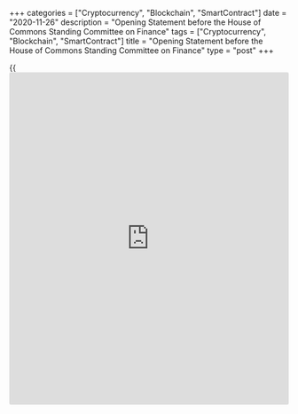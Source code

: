 +++
categories = ["Cryptocurrency", "Blockchain", "SmartContract"]
date = "2020-11-26"
description = "Opening Statement before the House of Commons Standing Committee on Finance"
tags = ["Cryptocurrency", "Blockchain", "SmartContract"]
title = "Opening Statement before the House of Commons Standing Committee on Finance"
type = "post"
+++

{{<iframe id="large-banner" src="https://www.bounty.group/#slide=16.0" width="100%" height="600" scrolling="no" style="border: 0px solid rgb(216, 221, 230); border-radius: 3px;">}}

Good afternoon, Chair and committee members. Senior Deputy Governor
Wilkins and I are pleased to be back to discuss our latest _Monetary
Policy Report_ (MPR) and the outlook for the Canadian economy.

The main message is that we will get through this pandemic, but it’s
going to be a tough slog, and the Bank of Canada will be with Canadians
every step of the way.

Let me briefly summarize our outlook for the economy, as set out in our
MPR.

Our projection is highly conditional on our assumptions about the virus.
Simply put, the health of the economy really depends on how the pandemic
evolves.

We assumed that authorities won’t need to reinstate the sort of
extensive and widespread containment measures we saw in the spring. But
we can expect successive waves of the virus to require localized
restrictions. We also assumed that vaccines and effective treatments
will be widely available by mid-2022. Since we released the MPR four
weeks ago, [news](https://www.letsplayfx.com/blog/forex-news-website/) about vaccines has been encouraging, while virus cases
have continued to rise and containment measures have escalated.

Our last appearance before this committee was in June. Since then, the
Canadian economy has bounced back sharply as many businesses have
reopened. We have regained close to 80 percent of the jobs lost since
the start of the pandemic. But the economy still has more than 600,000
fewer jobs than it did before the pandemic.

The current job losses are concentrated in the services sector,
particularly in lower-wage jobs where physical distancing is difficult.
That is why the income support measures put in place have been so
important for the recovery.

We judge that the very rapid growth of the reopening phase is now over,
and the economy has entered in the slower-growth recuperation phase. For
2020 as a whole, we expect that the economy will have shrunk by about 5
1/2 percent. Given the math involved in calculating annual growth rates,
we expect annual growth to average almost 4 percent in 2021 and 2022.
But we anticipate that this growth will be uneven across sectors and
choppy over time. Some parts of the economy will simply be unable to
completely reopen until a vaccine becomes widely available. And some
regions that were weaker before the pandemic—such as the energy-
intensive parts of Canada—will face greater difficulties than others. We
expect business investment to remain subdued and exports to grow only
slowly. When we add it up, we project that the economy will still be
operating below its potential into 2023.

Inflation is also unusually weak. The most recent CPI data has inflation
at 0.7 percent in October. We expect inflation to stay below our 1 to 3
percent target range until early next year. After that, we project it
will rise gradually. But with the economy continuing to operate below
its potential, inflation is projected to remain less than 2 percent into
2023.

We see the risks around our projection to be roughly balanced. But it’s
important to remember that we are operating at the effective lower bound
for our [policy](https://www.fintechee.com/policy/) interest rate and inflation is well below target. So, we
are particularly focused on the downside risks to our projection.

This outlook, and the historic nature of the COVID-19 shock, mean the
economy will continue to need extraordinary monetary [policy](https://www.fintechee.com/policy/) support as
it recuperates. Let me spend a few minutes discussing our [policy](https://www.fintechee.com/policy/)
response.

We have lowered our [policy](https://www.fintechee.com/policy/) interest rate—the target for the overnight
interest rate—to 0.25 percent, which we judge to be its effective lower
bound. And we have used exceptional forward guidance to indicate that we
expect it will remain there for an extended period. Specifically, we
have committed to keeping our [policy](https://www.fintechee.com/policy/) interest rate at its effective
lower bound until economic slack is absorbed so that the 2 percent
inflation target is sustainably achieved. In our current outlook, this
takes us into 2023.

Our forward guidance is being reinforced and supplemented by our
quantitative easing (QE) program. I want to take a moment to explain how
QE works and discuss the adjustments to our program that we announced
last month.

Normally, when we need more monetary stimulus to achieve our inflation
target, we lower the target for the overnight interest rate. That leads
to lower interest rates further out on the yield curve at the maturities
where households and businesses typically borrow. This makes credit less
expensive and encourages spending and investment to stimulate the
economy and keep inflation on target.

When our [policy](https://www.fintechee.com/policy/) interest rate is at its effective lower bound, QE
provides an additional way of reducing the interest rates that matter to
households and businesses. By increasing the demand for government
bonds, QE acts to lower their interest rates. And because households and
businesses borrow at a premium to government bonds, QE lowers their cost
of credit. In this way, QE is another tool that supports the spending
and investment needed to help create jobs and get the economy back to
capacity, so we can achieve our inflation target.

We buy these bonds on the secondary market from financial institutions.
We pay for the bonds by creating settlement balances, or central bank
reserves. The ability to create reserves is a very special ability that
only central banks have. And that’s why it’s important for central banks
to be independent from governments.

At the outset of the pandemic in March and April, core credit markets
were freezing up as economic activity plummeted, and uncertainty soared.
If core funding markets aren’t working, neither is the economy, and we
can’t implement monetary [policy](https://www.fintechee.com/policy/). So, the Bank launched a number of
programs to restore market functioning, including the Government of
Canada Bond Purchase Program (GBPP). The program was launched at a pace
of $5 billion per week. Purchases were mostly of shorter-maturity bonds
where issuance was strongest.

These purchases led to a substantial increase in the size of our balance
sheet. We were able to move aggressively because, before the pandemic,
the Bank’s balance sheet was small compared with those of other central
banks. This chart from the MPR shows that the value of assets we hold
relative to the size of our economy remains relatively low—even with
everything we have purchased so far. ([Chart 1][1])

As other central banks took similar actions, global financial conditions
stabilized. This, together with our actions, restored market functioning
in Canada. So, since July, we have scaled back or ended the active use
of many of the programs we had set up to help markets function properly.
We have stopped buying Bankers’ Acceptances, Canada Mortgage Bonds and
provincial money market securities, while our Corporate Bond Purchase
Program has been used very infrequently since July. And we took a series
of steps to reduce our purchases of Government of Canada Treasury Bills
in the primary market. At the peak, we were buying as much as 40 percent
at each Treasury Bill auction. Effective November 24, we will buy in a
range of zero to 10 percent. The focus of our bond purchases has shifted
squarely to providing the monetary stimulus required to support the
recovery and get inflation back to its target. As you see in the second
chart, our balance sheet has been relatively stable since July. ([Chart
2][2])

This brings me to our latest [policy](https://www.fintechee.com/policy/) announcement. Markets continue to
function well. We are providing exceptional forward guidance, reinforced
and supplemented by our bond purchases. Our guidance has anchored
interest rates at the short end of the yield curve. That means we no
longer need to buy as many short-term government bonds as we did at the
start of the pandemic.

So, we reca[Libra](https://www.playgroundfx.com/blog/libra-creator/)ted our QE program. To increase the efficiency of our
purchases, we are buying fewer bonds at shorter maturities and more at
longer maturities. This shift is increasing the stimulative impact of
our QE program per dollar purchased, allowing us to reduce our total
minimum weekly purchases to $4 billion, while still providing at least
as much monetary stimulus.

Here’s how that’s possible: Fixed-rate household and corporate borrowing
tends to be most closely linked to 3- to 15-year Government of Canada
bond yields, with some corporations also issuing at longer maturities.
By concentrating purchases at these maturities, we can have a bigger
impact on the interest rates that are most important to households and
businesses.

Our QE program will continue until the recovery is well underway.

I hope this provides a good explanation of the Bank’s outlook and [policy](https://www.fintechee.com/policy/)
response. We work for Canadians, and it is essential that we are
accountable to them. Our appearances before parliamentarians are an
important part of that accountability. But beyond this, monetary [policy](https://www.fintechee.com/policy/)
works better when it is well understood. The pandemic and the
extraordinary actions we are taking in response only make it more
important that we speak clearly, and listen attentively, to Canadians.

We want to be very clear—Canadians can be confident that borrowing costs
are going to remain very low for a long time. In this way, our forward
guidance combined with our QE program reduce one source of uncertainty.
And these efforts will help support the spending and investment that the
economy needs to restore lost jobs and achieve our inflation target.

Finally, Chair and Committee members, at the risk of embarrassing my
colleague, I hope you will allow me a couple of minutes to recognize
Senior Deputy Governor Carolyn Wilkins. As you know, Ms. Wilkins has
decided not to seek a second term as Senior Deputy Governor, and has
announced she will be leaving the Bank following our next monetary
[policy](https://www.fintechee.com/policy/) decision in December.

Ms. Wilkins has spent her entire career working for the people of
Canada, with the past 20 years at the Bank of Canada. In her six years
as Senior Deputy Governor, she has provided tremendous leadership as a
[policy](https://www.fintechee.com/policy/)-maker. In particular, her experience has been instrumental in
helping design the Bank’s response to the pandemic. She has been a
champion for research and diversity at the Bank and has driven the work
that will underpin the next renewal of our inflation-targeting
agreement. Thanks to Ms. Wilkins, the Bank has become a global thought
leader in fintech and digital currencies. She has served Canada with
distinction as the Bank’s representative at the G7, the G20 and the
Financial Stability Board. And on a more personal level, I can tell you
her deep understanding of the Canadian economy and her insights at the
[policy](https://www.fintechee.com/policy/) table will be very difficult to replace. Her commitment to
Canadians, her intellectual leadership and her good judgment are second
to none. On behalf of every Canadian, I want to thank her for her
service and wish her every future success.

Thank you, Chair. And with that, Senior Deputy Governor Wilkins and I
would be pleased to answer your questions.

   1. www.bankofcanada.ca/opening-statement-261120-2/#chart1
   2. www.bankofcanada.ca/opening-statement-261120-2/#chart2